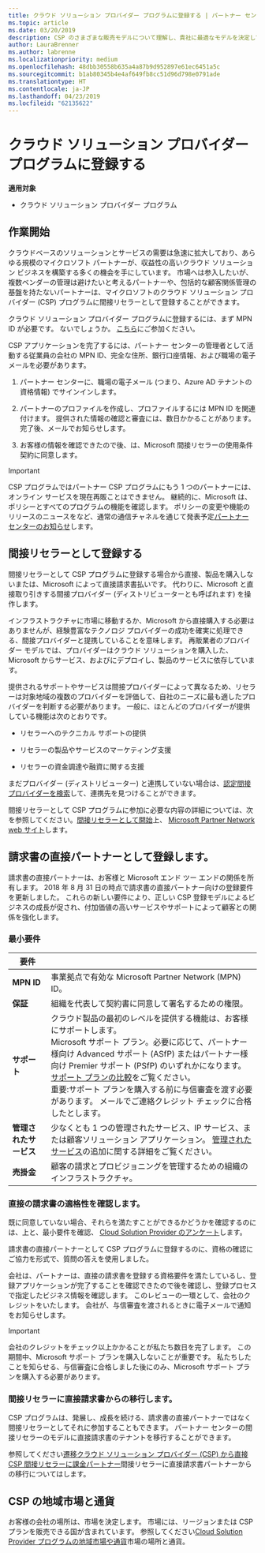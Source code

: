 ```yaml
---
title: クラウド ソリューション プロバイダー プログラムに登録する | パートナー センター
ms.topic: article
ms.date: 03/20/2019
description: CSP のさまざまな販売モデルについて理解し、貴社に最適なモデルを決定してください
author: LauraBrenner
ms.author: labrenne
ms.localizationpriority: medium
ms.openlocfilehash: 48dbb30558b635a4a87b9d952897e61ec6451a5c
ms.sourcegitcommit: b1ab80345b4e4af649fb8cc51d96d798e0791ade
ms.translationtype: HT
ms.contentlocale: ja-JP
ms.lasthandoff: 04/23/2019
ms.locfileid: "62135622"
---
```

# <a name="enroll-in-the-cloud-solution-provider-program"></a>クラウド ソリューション プロバイダー プログラムに登録する

**適用対象**

- クラウド ソリューション プロバイダー プログラム  

## <a name="get-started"></a>作業開始

クラウドベースのソリューションとサービスの需要は急速に拡大しており、あらゆる規模のマイクロソフト パートナーが、収益性の高いクラウド ソリューション ビジネスを構築する多くの機会を手にしています。 市場へは参入したいが、複数ベンダーの管理は避けたいと考えるパートナーや、包括的な顧客関係管理の基盤を持たないパートナーは、マイクロソフトのクラウド ソリューション プロバイダー (CSP) プログラムに間接リセラーとして登録することができます。

クラウド ソリューション プロバイダー プログラムに登録するには、まず MPN ID が必要です。 ないでしょうか。 [こちら](https://epe.mspartner.microsoft.com/EPE/portal/en-US?partnerid=)にご参加ください。

CSP アプリケーションを完了するには、パートナー センターの管理者として活動する従業員の会社の MPN ID、完全な住所、銀行口座情報、および職場の電子メールを必要があります。

1. パートナー センターに、職場の電子メール (つまり、Azure AD テナントの資格情報) でサインインします。

2. パートナーのプロファイルを作成し、プロファイルするには MPN ID を関連付けます。
提供された情報の確認と審査には、数日かかることがあります。 完了後、メールでお知らせします。

3. お客様の情報を確認できたので後、は、Microsoft 間接リセラーの使用条件契約に同意します。

> [!IMPORTANT]  
> CSP プログラムではパートナー CSP プログラムにもう 1 つのパートナーには、オンライン サービスを現在再販ことはできません。 継続的に、Microsoft は、ポリシーとすべてのプログラムの機能を確認します。 ポリシーの変更や機能のリリースのニュースをなど、通常の通信チャネルを通じて発表予定[パートナー センターのお知らせ](https://partner.microsoft.com/en-us/pcv/announcements)します。

## <a name="enroll-as-an-indirect-reseller"></a>間接リセラーとして登録する

間接リセラーとして CSP プログラムに登録する場合から直接、製品を購入しないまたは、Microsoft によって直接請求書払いです。 代わりに、Microsoft と直接取り引きする間接プロバイダー (ディストリビューターとも呼ばれます) を操作します。

インフラストラクチャに市場に移動するか、Microsoft から直接購入する必要はありませんが、経験豊富なテクノロジ プロバイダーの成功を確実に処理できる、間接プロバイダーと提携していることを意味します。 再販業者のプロバイダー モデルでは、プロバイダーはクラウド ソリューションを購入した、Microsoft からサービス、およびにデプロイし、製品のサービスに依存しています。

提供されるサポートやサービスは間接プロバイダーによって異なるため、リセラーは対象地域の複数のプロバイダーを評価して、自社のニーズに最も適したプロバイダーを判断する必要があります。 一般に、ほとんどのプロバイダーが提供している機能は次のとおりです。

- リセラーへのテクニカル サポートの提供

- リセラーの製品やサービスのマーケティング支援

- リセラーの資金調達や融資に関する支援

まだプロバイダー (ディストリビューター) と連携していない場合は、[認定間接プロバイダーを検索](https://partnercenter.microsoft.com/partner/find-a-provider)して、連携先を見つけることができます。

間接リセラーとして CSP プログラムに参加に必要な内容の詳細については、次を参照してください。[間接リセラーとして開始](https://partner.microsoft.com/cloud-solution-provider/whats-required)上、 [Microsoft Partner Network web サイト](https://partner.microsoft.com/)します。 

## <a name="enroll-as-a-direct-bill-partner"></a>請求書の直接パートナーとして登録します。

請求書の直接パートナーは、お客様と Microsoft エンド ツー エンドの関係を所有します。 2018 年 8 月 31 日の時点で請求書の直接パートナー向けの登録要件を更新しました。 これらの新しい要件により、正しい CSP 登録モデルによるビジネスの成長が促され、付加価値の高いサービスやサポートによって顧客との関係を強化します。 

### <a name="minimum-requirements"></a>最小要件

|**要件**|                             |
|--------------------------------|--------------------------------------------------------------|
|**MPN ID**   |事業拠点で有効な Microsoft Partner Network (MPN) ID。    |
|**保証**   |組織を代表して契約書に同意して署名するための権限。|
|**サポート**   |クラウド製品の最初のレベルを提供する機能は、お客様にサポートします。 <br>Microsoft サポート プラン。必要に応じて、パートナー様向け Advanced サポート (ASfP) またはパートナー様向け Premier サポート (PSfP) のいずれかになります。 [サポート プランの比較](https://partner.microsoft.com/en-US/support/partnersupport)をご覧ください。<br> 重要:サポート プランを購入する前に与信審査を渡す必要があります。 メールでご連絡クレジット チェックに合格したとします。 |
|**管理されたサービス**   |少なくとも 1 つの管理されたサービス、IP サービス、または顧客ソリューション アプリケーション。 [管理されたサービス](https://partner.microsoft.com/en-US/business-opportunities/managed-services-provider)の追加に関する詳細をご覧ください。|
|**売掛金** |顧客の請求とプロビジョニングを管理するための組織のインフラストラクチャ。

### <a name="verify-direct-bill-eligibility"></a>直接の請求書の適格性を確認します。

既に同意していない場合、それらを満たすことができるかどうかを確認するのには、上と、最小要件を確認、 [Cloud Solution Provider のアンケート](https://partner.microsoft.com/cloud-solution-provider/assessment)します。

請求書の直接パートナーとして CSP プログラムに登録するのに、資格の確認にご協力を形式で、質問の答えを使用しました。

会社は、パートナーは、直接の請求書を登録する資格要件を満たしているし、登録アプリケーションが完了することを確認できたので後を確認し、登録プロセスで指定したビジネス情報を確認します。 このレビューの一環として、会社のクレジットをいたします。 会社が、与信審査を渡されるときに電子メールで通知をお知らせします。

>[!IMPORTANT]
>会社のクレジットをチェック以上かかることが私たち数日を完了します。 この期間中、Microsoft サポート プランを購入しないことが重要です。 私たちしたことを知らせる、与信審査に合格しました後にのみ、Microsoft サポート プランを購入する必要があります。

### <a name="transition-from-direct-bill-to-indirect-reseller"></a>間接リセラーに直接請求書からの移行します。

CSP プログラムは、発展し、成長を続ける、請求書の直接パートナーではなく間接リセラーとしてそれに参加することもできます。 パートナー センターの間接リセラーのモデルに直接請求書のテナントを移行することができます。

参照してください[遷移クラウド ソリューション プロバイダー (CSP) から直接 CSP 間接リセラーに課金パートナー](transition-direct-to-indirect.md)間接リセラーに直接請求書パートナーからの移行についてはします。

## <a name="csp-regional-markets-and-currencies"></a>CSP の地域市場と通貨

お客様の会社の場所は、市場を決定します。 市場には、リージョンまたは CSP プランを販売できる国が含まれています。 参照してください[Cloud Solution Provider プログラムの地域市場や通貨](regional-authorization-overview.md)市場の場所と通貨。

